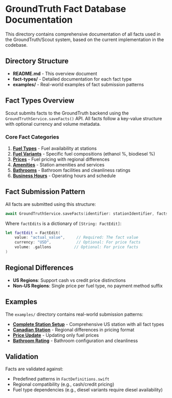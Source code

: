 # GroundTruth Fact Database Documentation

This directory contains comprehensive documentation of all facts used in the GroundTruth/Scout system, based on the current implementation in the codebase.

## Directory Structure

- **README.md** - This overview document
- **fact-types/** - Detailed documentation for each fact type
- **examples/** - Real-world examples of fact submission patterns

## Fact Types Overview

Scout submits facts to the GroundTruth backend using the `GroundTruthService.saveFacts()` API. All facts follow a key-value structure with optional currency and volume metadata.

### Core Fact Categories

1. **[Fuel Types](fact-types/fuel-types.md)** - Fuel availability at stations
2. **[Fuel Variants](fact-types/fuel-variants.md)** - Specific fuel compositions (ethanol %, biodiesel %)
3. **[Prices](fact-types/prices.md)** - Fuel pricing with regional differences
4. **[Amenities](fact-types/amenities.md)** - Station amenities and services
5. **[Bathrooms](fact-types/bathrooms.md)** - Bathroom facilities and cleanliness ratings
6. **[Business Hours](fact-types/business-hours.md)** - Operating hours and schedule

## Fact Submission Pattern

All facts are submitted using this structure:

```swift
await GroundTruthService.saveFacts(identifier: stationIdentifier, facts: factEdits)
```

Where `factEdits` is a dictionary of `[String: FactEdit]`:

```swift
let factEdit = FactEdit(
    value: "actual_value",     // Required: The fact value
    currency: "USD",           // Optional: For price facts
    volume: .gallons          // Optional: For price facts
)
```

## Regional Differences

- **US Regions**: Support cash vs credit price distinctions
- **Non-US Regions**: Single price per fuel type, no payment method suffix

## Examples

The `examples/` directory contains real-world submission patterns:

- **[Complete Station Setup](examples/complete-station-setup.md)** - Comprehensive US station with all fact types
- **[Canadian Station](examples/canadian-station.md)** - Regional differences in pricing format
- **[Price Update](examples/price-update.md)** - Updating only fuel prices
- **[Bathroom Rating](examples/bathroom-rating.md)** - Bathroom configuration and cleanliness

## Validation

Facts are validated against:
- Predefined patterns in `FactDefinitions.swift`
- Regional compatibility (e.g., cash/credit pricing)
- Fuel type dependencies (e.g., diesel variants require diesel availability)